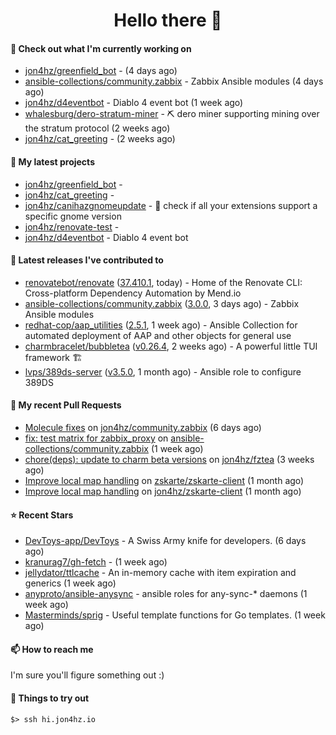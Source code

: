<h1 align=center>Hello there 👋</h1>

#### 👷 Check out what I'm currently working on

- [jon4hz/greenfield_bot](https://github.com/jon4hz/greenfield_bot) -  (4 days ago)
- [ansible-collections/community.zabbix](https://github.com/ansible-collections/community.zabbix) - Zabbix Ansible modules (4 days ago)
- [jon4hz/d4eventbot](https://github.com/jon4hz/d4eventbot) - Diablo 4 event bot (1 week ago)
- [whalesburg/dero-stratum-miner](https://github.com/whalesburg/dero-stratum-miner) - ⛏ dero miner supporting mining over the stratum protocol (2 weeks ago)
- [jon4hz/cat_greeting](https://github.com/jon4hz/cat_greeting) -  (2 weeks ago)

#### 🌱 My latest projects

- [jon4hz/greenfield_bot](https://github.com/jon4hz/greenfield_bot) - 
- [jon4hz/cat_greeting](https://github.com/jon4hz/cat_greeting) - 
- [jon4hz/canihazgnomeupdate](https://github.com/jon4hz/canihazgnomeupdate) - 🧙 check if all your extensions support a specific gnome version
- [jon4hz/renovate-test](https://github.com/jon4hz/renovate-test) - 
- [jon4hz/d4eventbot](https://github.com/jon4hz/d4eventbot) - Diablo 4 event bot

#### 🔭 Latest releases I've contributed to

- [renovatebot/renovate](https://github.com/renovatebot/renovate) ([37.410.1](https://github.com/renovatebot/renovate/releases/tag/37.410.1), today) - Home of the Renovate CLI: Cross-platform Dependency Automation by Mend.io
- [ansible-collections/community.zabbix](https://github.com/ansible-collections/community.zabbix) ([3.0.0](https://github.com/ansible-collections/community.zabbix/releases/tag/3.0.0), 3 days ago) - Zabbix Ansible modules
- [redhat-cop/aap_utilities](https://github.com/redhat-cop/aap_utilities) ([2.5.1](https://github.com/redhat-cop/aap_utilities/releases/tag/2.5.1), 1 week ago) - Ansible Collection for automated deployment of AAP and other objects for general use
- [charmbracelet/bubbletea](https://github.com/charmbracelet/bubbletea) ([v0.26.4](https://github.com/charmbracelet/bubbletea/releases/tag/v0.26.4), 2 weeks ago) - A powerful little TUI framework 🏗
- [lvps/389ds-server](https://github.com/lvps/389ds-server) ([v3.5.0](https://github.com/lvps/389ds-server/releases/tag/v3.5.0), 1 month ago) - Ansible role to configure 389DS

#### 🔨 My recent Pull Requests

- [Molecule fixes](https://github.com/jon4hz/community.zabbix/pull/1) on [jon4hz/community.zabbix](https://github.com/jon4hz/community.zabbix) (6 days ago)
- [fix: test matrix for zabbix_proxy](https://github.com/ansible-collections/community.zabbix/pull/1281) on [ansible-collections/community.zabbix](https://github.com/ansible-collections/community.zabbix) (1 week ago)
- [chore(deps): update to charm beta versions](https://github.com/jon4hz/fztea/pull/50) on [jon4hz/fztea](https://github.com/jon4hz/fztea) (3 weeks ago)
- [Improve local map handling](https://github.com/zskarte/zskarte-client/pull/422) on [zskarte/zskarte-client](https://github.com/zskarte/zskarte-client) (1 month ago)
- [Improve local map handling](https://github.com/jon4hz/zskarte-client/pull/3) on [jon4hz/zskarte-client](https://github.com/jon4hz/zskarte-client) (1 month ago)

#### ⭐ Recent Stars

- [DevToys-app/DevToys](https://github.com/DevToys-app/DevToys) - A Swiss Army knife for developers. (6 days ago)
- [kranurag7/gh-fetch](https://github.com/kranurag7/gh-fetch) -  (1 week ago)
- [jellydator/ttlcache](https://github.com/jellydator/ttlcache) - An in-memory cache with item expiration and generics (1 week ago)
- [anyproto/ansible-anysync](https://github.com/anyproto/ansible-anysync) - ansible roles for any-sync-* daemons  (1 week ago)
- [Masterminds/sprig](https://github.com/Masterminds/sprig) - Useful template functions for Go templates. (1 week ago)

#### 📫 How to reach me
I'm sure you'll figure something out :)

#### 👀 Things to try out
```
$> ssh hi.jon4hz.io
```